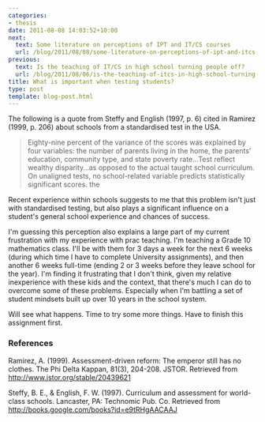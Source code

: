 ```yaml
---
categories:
- thesis
date: 2011-08-08 14:03:52+10:00
next:
  text: Some literature on perceptions of IPT and IT/CS courses
  url: /blog/2011/08/08/some-literature-on-perceptions-of-ipt-and-itcs-courses/
previous:
  text: Is the teaching of IT/CS in high school turning people off?
  url: /blog/2011/08/06/is-the-teaching-of-itcs-in-high-school-turning-people-off/
title: What is important when testing students?
type: post
template: blog-post.html
---
```

The following is a quote from Steffy and English (1997, p. 6) cited in Ramirez (1999, p. 206) about schools from a standardised test in the USA.

> Eighty-nine percent of the variance of the scores was explained by four variables: the number of parents living in the home, the parents’ education, community type, and state poverty rate…Test reflect wealthy disparity…as opposed to the actual taught school curriculum. On unaligned tests, no school-related variable predicts statistically significant scores. the

Recent experience within schools suggests to me that this problem isn't just with standardised testing, but also plays a significant influence on a student's general school experience and chances of success.

I'm guessing this perception also explains a large part of my current frustration with my experience with prac teaching. I'm teaching a Grade 10 mathematics class. I'll be with them for 3 days a week for the next 6 weeks (during which time I have to complete University assignments), and then another 6 weeks full-time (ending 2 or 3 weeks before they leave school for the year). I'm finding it frustrating that I don't think, given my relative inexperience with these kids and the context, that there's much I can do to overcome some of these problems. Especially when I'm battling a set of student mindsets built up over 10 years in the school system.

Will see what happens. Time to try some more things. Have to finish this assignment first.

### References

Ramirez, A. (1999). Assessment-driven reform: The emperor still has no clothes. The Phi Delta Kappan, 81(3), 204-208. JSTOR. Retrieved from http://www.jstor.org/stable/20439621

Steffy, B. E., & English, F. W. (1997). Curriculum and assessment for world-class schools. Lancaster, PA: Technomic Pub. Co. Retrieved from http://books.google.com/books?id=e9tRHgAACAAJ